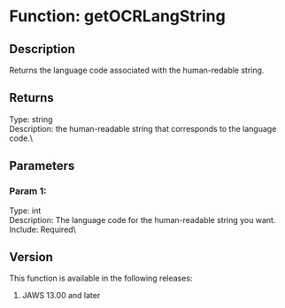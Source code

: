 # Function: getOCRLangString

## Description

Returns the language code associated with the human-redable string.

## Returns

Type: string\
Description: the human-readable string that corresponds to the language
code.\

## Parameters

### Param 1:

Type: int\
Description: The language code for the human-readable string you want.\
Include: Required\

## Version

This function is available in the following releases:

1.  JAWS 13.00 and later

